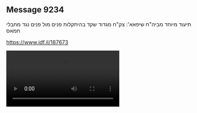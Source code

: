 ## Message 9234

תיעוד מיוחד מביה"ח שיפאא':
צק"ח מגדוד שקד בהיתקלות פנים מול פנים נגד מחבלי חמאס

https://www.idf.il/187673

![Video](./9234/9234_media.mp4)
